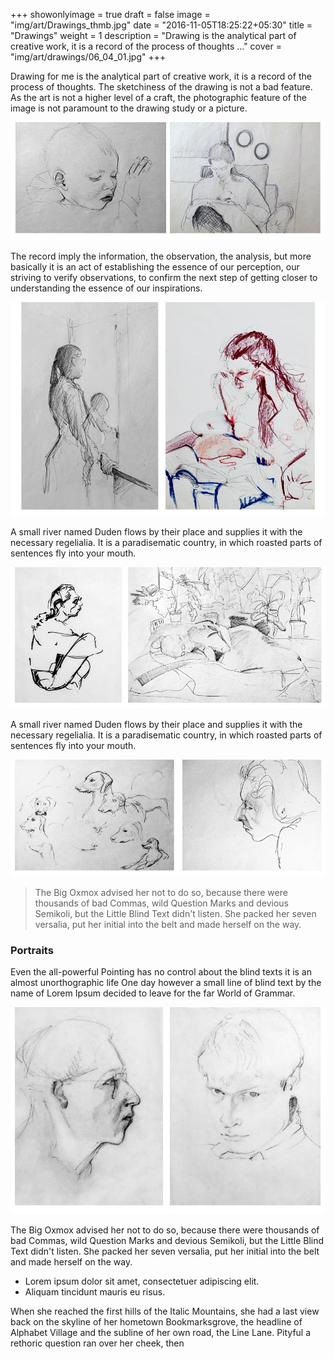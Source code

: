 +++
showonlyimage = true
draft = false
image = "img/art/Drawings_thmb.jpg"
date = "2016-11-05T18:25:22+05:30"
title = "Drawings"
weight = 1
description = "Drawing is the analytical part of creative work, it is a record of the process of thoughts ..."
cover = "img/art/drawings/06_04_01.jpg"
+++

Drawing for me is the analytical part of creative work, it is a record of the process of thoughts. The sketchiness of the drawing is not a bad feature. As the art is not a higher level of a craft, the photographic feature of the image is not paramount to the drawing study or a picture.
<!--more-->

![sample image](/img/art/drawings/drawings_1.jpg)

The record imply the information, the observation, the analysis, but more basically it is an act of establishing the essence of our perception, our striving to verify observations, to confirm the next step of getting closer to understanding the essence of our inspirations.

![sample image](/img/art/drawings/drawings_2.jpg)

A small river named Duden flows by their place and supplies it with the necessary regelialia. It is a paradisematic country, in which roasted parts of sentences fly into your mouth.

![sample image](/img/art/drawings/drawings_3.jpg)

A small river named Duden flows by their place and supplies it with the necessary regelialia. It is a paradisematic country, in which roasted parts of sentences fly into your mouth.

![sample image](/img/art/drawings/drawings_4.jpg)

> The Big Oxmox advised her not to do so, because there were thousands of bad Commas, wild Question Marks and devious Semikoli, but the Little Blind Text didn't listen. She packed her seven versalia, put her initial into the belt and made herself on the way.

### Portraits

Even the all-powerful Pointing has no control about the blind texts it is an almost unorthographic life One day however a small line of blind text by the name of Lorem Ipsum decided to leave for the far World of Grammar.

![sample image](/img/art/drawings/drawings_5.jpg)

The Big Oxmox advised her not to do so, because there were thousands of bad Commas, wild Question Marks and devious Semikoli, but the Little Blind Text didn't listen. She packed her seven versalia, put her initial into the belt and made herself on the way.

* Lorem ipsum dolor sit amet, consectetuer adipiscing elit.
* Aliquam tincidunt mauris eu risus.

When she reached the first hills of the Italic Mountains, she had a last view back on the skyline of her hometown Bookmarksgrove, the headline of Alphabet Village and the subline of her own road, the Line Lane. Pityful a rethoric question ran over her cheek, then

